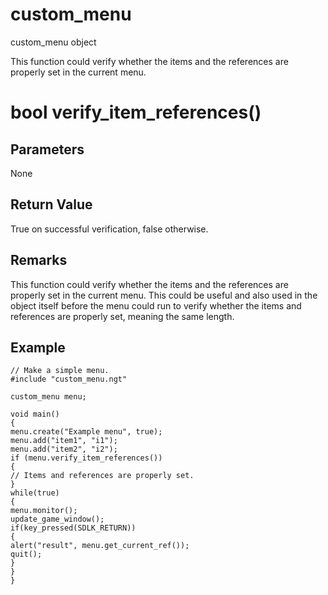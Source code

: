 # custom_menu

custom_menu object

  


This function could verify whether the items and the references are properly set in the current menu.

# bool verify_item_references()

## Parameters

None

## Return Value

True on successful verification, false otherwise.

## Remarks

This function could verify whether the items and the references are properly set in the current menu. This could be useful and also used in the object itself before the menu could run to verify whether the items and references are properly set, meaning the same length.

## Example
    
    
    // Make a simple menu.
    #include "custom_menu.ngt"
    
    custom_menu menu;
    
    void main()
    {
    menu.create("Example menu", true);
    menu.add("item1", "i1");
    menu.add("item2", "i2");
    if (menu.verify_item_references())
    {
    // Items and references are properly set.
    }
    while(true)
    {
    menu.monitor();
    update_game_window();
    if(key_pressed(SDLK_RETURN))
    {
    alert("result", menu.get_current_ref());
    quit();
    }
    }
    }
    
